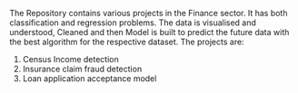The Repository contains various projects in the Finance sector. 
It has both classification and regression problems. The data is visualised and understood, Cleaned and then Model is built to predict the future data with the best algorithm for the respective dataset.
The projects are:
1. Census Income detection 
2. Insurance claim fraud detection
3. Loan application acceptance model

